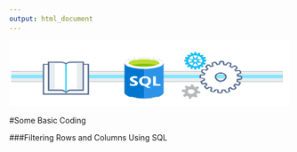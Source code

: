 ```yaml
---
output: html_document
---
```


<img src="sql1.png" width="1000">

#Some Basic Coding

###Filtering Rows and Columns Using SQL

